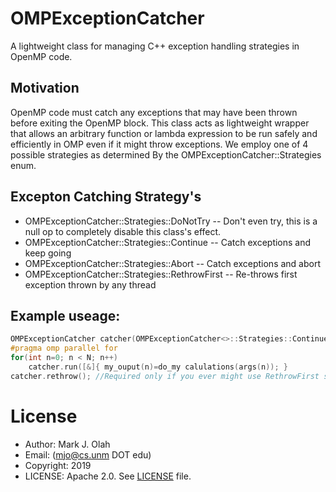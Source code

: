 # OMPExceptionCatcher
A lightweight class for managing C++ exception handling strategies in OpenMP code.

## Motivation
OpenMP code must catch any exceptions that may have been thrown before exiting the OpenMP block.
This class acts as lightweight wrapper that allows an arbitrary function or lambda expression to be run
safely and efficiently in OMP even if it might throw exceptions.  We employ one of 4 possible strategies
as determined By the OMPExceptionCatcher::Strategies enum.
 
 ## Excepton Catching Strategy's
 * OMPExceptionCatcher::Strategies::DoNotTry -- Don't even try,  this is a null op to completely disable
                                               this class's effect.
 * OMPExceptionCatcher::Strategies::Continue -- Catch exceptions and keep going
 * OMPExceptionCatcher::Strategies::Abort    -- Catch exceptions and abort
 * OMPExceptionCatcher::Strategies::RethrowFirst  -- Re-throws first exception thrown by any thread
 
 
 ## Example useage:
 ~~~.cxx
 OMPExceptionCatcher catcher(OMPExceptionCatcher<>::Strategies::Continue);
 #pragma omp parallel for
 for(int n=0; n < N; n++) 
     catcher.run([&]{ my_ouput(n)=do_my calulations(args(n)); }
 catcher.rethrow(); //Required only if you ever might use RethrowFirst strategy
 ~~~
 
 # License
 * Author: Mark J. Olah
 * Email: (mjo@cs.unm DOT edu)
 * Copyright: 2019
 * LICENSE: Apache 2.0.  See [LICENSE](https://github.com/markjolah/OMPExceptionCatcher/blob/master/LICENSE) file.
